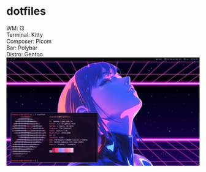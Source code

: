 # dotfiles
WM: i3 <br>
Terminal: Kitty <br>
Composer: Picom <br>
Bar: Polybar <br>
Distro: Gentoo<br>
![alt text](https://github.com/Illuminate23/dotfiles/blob/main/screen.png)
